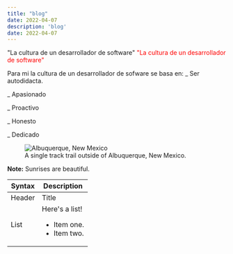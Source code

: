 ```yaml
---
title: "blog"
date: 2022-04-07
description: 'blog'
date: 2022-04-07
---
```


 "La cultura de un desarrollador de software"
 <font color="red">"La cultura de un desarrollador de software"</font>
 
Para mi la cultura de un desarrollador de sofware se basa en:
_ Ser autodidacta.

_ Apasionado

_ Proactivo

_ Honesto

_ Dedicado

<figure>
    <img src="https://th.bing.com/th/id/OIP.Tums41FARnW23dtyXsi86wHaE8?pid=ImgDet&rs=1"
         alt="Albuquerque, New Mexico">
    <figcaption>A single track trail outside of Albuquerque, New Mexico.</figcaption>
</figure>

**Note:** Sunrises are beautiful.

| Syntax      | Description |
| ----------- | ----------- |
| Header      | Title |
| List        | Here's a list! <ul><li>Item one.</li><li>Item two.</li></ul> |



